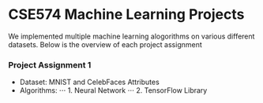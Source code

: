 # CSE574 Machine Learning Projects

We implemented multiple machine learning alogorithms on various different datasets. Below is the overview of each project assignment 

### Project Assignment 1

* Dataset: MNIST and CelebFaces Attributes
* Algorithms:
⋅⋅⋅ 1. Neural Network
⋅⋅⋅ 2. TensorFlow Library
